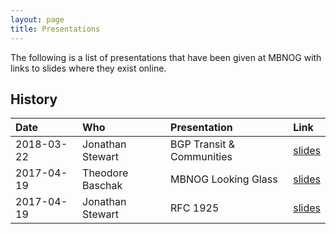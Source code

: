 ```yaml
---
layout: page
title: Presentations
---
```


The following is a list of presentations that have been given at MBNOG with links to slides where they exist online.

## History

| Date | Who | Presentation | Link |
| :--- | :--- | :--- | :--- |
| 2018-03-22 | Jonathan Stewart | BGP Transit & Communities | [slides](2018-03-22-MBNOG1-BGP_and_Communities_Fixing_bad_Transit.pdf)
| 2017-04-19 | Theodore Baschak | MBNOG Looking Glass | [slides](https://docs.google.com/presentation/d/1E1Nrm5mBJtzo8u-GDQX5ej-zBrCKqmU9fQVAZKP-Fdw/pub?start=false&loop=false&delayms=15000)
| 2017-04-19 | Jonathan Stewart | RFC 1925 | [slides](https://docs.google.com/presentation/d/1duCIWBneAALSshKDKQ1_V0KVgRf2sYjfIyjv2pH0R1U/pub?start=false&loop=false&delayms=10000)


